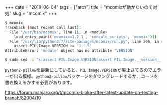 +++
date = "2019-06-04"
tags = ["arch"]
title = "mcomixが動かないので対処"
slug = "mcomix"
+++

```sh
$ mcomix 
Traceback (most recent call last):
  File "/usr/bin/mcomix", line 11, in <module>
    load_entry_point('mcomix==1.2.1', 'console_scripts', 'mcomix')()
  File "/usr/lib/python2.7/site-packages/mcomix/run.py", line 206, in run
    assert PIL.Image.VERSION >= '1.1.5'
AttributeError: 'module' object has no attribute 'VERSION'

$ sudo sed -i "s:assert PIL.Image.VERSION:assert PIL.Image.__version__:g" /usr/lib/python2.7/site-packages/mcomix/run.py
```

`python2-pillow`を最新にしていると、`PIL.Image.VERSION`が廃止さてるのでエラーが出る模様。`python2-pillow`パッケージをダウングレードするか、コードを書き換えるかする必要があります。

https://forum.manjaro.org/t/mcomix-broke-after-latest-update-on-testing-branch/82004/10
